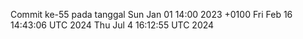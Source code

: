Commit ke-55 pada tanggal Sun Jan 01 14:00 2023 +0100
Fri Feb 16 14:43:06 UTC 2024
Thu Jul  4 16:12:55 UTC 2024
